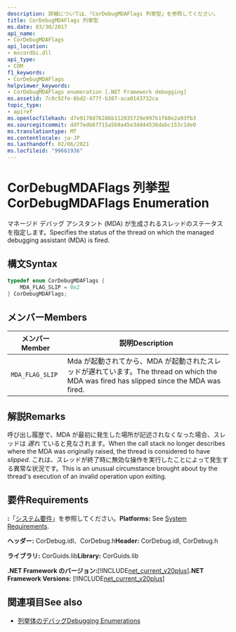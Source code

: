 ```yaml
---
description: 詳細については、「CorDebugMDAFlags 列挙型」を参照してください。
title: CorDebugMDAFlags 列挙型
ms.date: 03/30/2017
api_name:
- CorDebugMDAFlags
api_location:
- mscordbi.dll
api_type:
- COM
f1_keywords:
- CorDebugMDAFlags
helpviewer_keywords:
- CorDebugMDAFlags enumeration [.NET Framework debugging]
ms.assetid: 7c0c92fe-8bd2-477f-b307-aca0143732ca
topic_type:
- apiref
ms.openlocfilehash: d7e9178d76286b112035729e997b1f68e2a93fb3
ms.sourcegitcommit: ddf7edb67715a5b9a45e3dd44536dabc153c1de0
ms.translationtype: MT
ms.contentlocale: ja-JP
ms.lasthandoff: 02/06/2021
ms.locfileid: "99661936"
---
```

# <a name="cordebugmdaflags-enumeration"></a><span data-ttu-id="f8676-103">CorDebugMDAFlags 列挙型</span><span class="sxs-lookup"><span data-stu-id="f8676-103">CorDebugMDAFlags Enumeration</span></span>

<span data-ttu-id="f8676-104">マネージド デバッグ アシスタント (MDA) が生成されるスレッドのステータスを指定します。</span><span class="sxs-lookup"><span data-stu-id="f8676-104">Specifies the status of the thread on which the managed debugging assistant (MDA) is fired.</span></span>  
  
## <a name="syntax"></a><span data-ttu-id="f8676-105">構文</span><span class="sxs-lookup"><span data-stu-id="f8676-105">Syntax</span></span>  
  
```cpp  
typedef enum CorDebugMDAFlags {  
    MDA_FLAG_SLIP = 0x2  
} CorDebugMDAFlags;  
```  
  
## <a name="members"></a><span data-ttu-id="f8676-106">メンバー</span><span class="sxs-lookup"><span data-stu-id="f8676-106">Members</span></span>  
  
|<span data-ttu-id="f8676-107">メンバー</span><span class="sxs-lookup"><span data-stu-id="f8676-107">Member</span></span>|<span data-ttu-id="f8676-108">説明</span><span class="sxs-lookup"><span data-stu-id="f8676-108">Description</span></span>|  
|------------|-----------------|  
|`MDA_FLAG_SLIP`|<span data-ttu-id="f8676-109">Mda が起動されてから、MDA が起動されたスレッドが遅れています。</span><span class="sxs-lookup"><span data-stu-id="f8676-109">The thread on which the MDA was fired has slipped since the MDA was fired.</span></span>|  
  
## <a name="remarks"></a><span data-ttu-id="f8676-110">解説</span><span class="sxs-lookup"><span data-stu-id="f8676-110">Remarks</span></span>  

 <span data-ttu-id="f8676-111">呼び出し履歴で、MDA が最初に発生した場所が記述されなくなった場合、スレッドは *遅れ* ていると見なされます。</span><span class="sxs-lookup"><span data-stu-id="f8676-111">When the call stack no longer describes where the MDA was originally raised, the thread is considered to have *slipped*.</span></span> <span data-ttu-id="f8676-112">これは、スレッドが終了時に無効な操作を実行したことによって発生する異常な状況です。</span><span class="sxs-lookup"><span data-stu-id="f8676-112">This is an unusual circumstance brought about by the thread's execution of an invalid operation upon exiting.</span></span>  
  
## <a name="requirements"></a><span data-ttu-id="f8676-113">要件</span><span class="sxs-lookup"><span data-stu-id="f8676-113">Requirements</span></span>  

 <span data-ttu-id="f8676-114">**:**「[システム要件](../../get-started/system-requirements.md)」を参照してください。</span><span class="sxs-lookup"><span data-stu-id="f8676-114">**Platforms:** See [System Requirements](../../get-started/system-requirements.md).</span></span>  
  
 <span data-ttu-id="f8676-115">**ヘッダー:** CorDebug.idl、CorDebug.h</span><span class="sxs-lookup"><span data-stu-id="f8676-115">**Header:** CorDebug.idl, CorDebug.h</span></span>  
  
 <span data-ttu-id="f8676-116">**ライブラリ:** CorGuids.lib</span><span class="sxs-lookup"><span data-stu-id="f8676-116">**Library:** CorGuids.lib</span></span>  
  
 <span data-ttu-id="f8676-117">**.NET Framework のバージョン:**[!INCLUDE[net_current_v20plus](../../../../includes/net-current-v20plus-md.md)]</span><span class="sxs-lookup"><span data-stu-id="f8676-117">**.NET Framework Versions:** [!INCLUDE[net_current_v20plus](../../../../includes/net-current-v20plus-md.md)]</span></span>  
  
## <a name="see-also"></a><span data-ttu-id="f8676-118">関連項目</span><span class="sxs-lookup"><span data-stu-id="f8676-118">See also</span></span>

- [<span data-ttu-id="f8676-119">列挙体のデバッグ</span><span class="sxs-lookup"><span data-stu-id="f8676-119">Debugging Enumerations</span></span>](debugging-enumerations.md)
